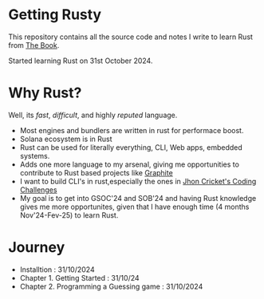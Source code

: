 # Getting Rusty
This repository contains all the source code and notes I write to learn Rust from [The Book](https://doc.rust-lang.org/book/).

Started learning Rust on 31st October 2024.

# Why Rust?
Well, its _fast_, _difficult_, and highly _reputed_ language.
- Most engines and bundlers are written in rust for performace boost.
- Solana ecosystem is in Rust
- Rust can be used for literally everything, CLI, Web apps, embedded systems.
- Adds one more language to my arsenal, giving me opportunities to contribute to Rust based projects like [Graphite](graphite.rs)
- I want to build CLI's in rust,especially the ones in [Jhon Cricket's Coding Challenges](https://codingchallenges.fyi/challenges/intro)
- My goal is to get into GSOC'24 and SOB'24 and having Rust knowledge gives me more opportunites, given that I have enough time (4 months Nov'24-Fev-25) to learn Rust.

# Journey
- Installtion : 31/10/2024
- Chapter 1. Getting Started : 31/10/24
- Chapter 2. Programming a Guessing game : 31/10/2024
